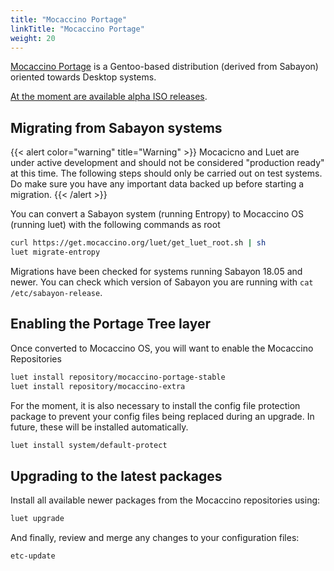 ```yaml
---
title: "Mocaccino Portage"
linkTitle: "Mocaccino Portage"
weight: 20
---
```


[Mocaccino Portage](https://github.com/mocaccinoOS/portage-tree) is a Gentoo-based distribution (derived from Sabayon) oriented towards Desktop systems.

[At the moment are available alpha ISO releases](https://get.mocaccino.org/minio/mocaccino-iso).


## Migrating from Sabayon systems

{{< alert color="warning" title="Warning" >}}
Mocacicno and Luet are under active development and should not be considered "production ready" at this time. The following steps should only be carried out on test systems. Do make sure you have any important data backed up before starting a migration.
{{< /alert >}}

You can convert a Sabayon system (running Entropy) to Mocaccino OS (running luet) with the following commands as root

```bash
curl https://get.mocaccino.org/luet/get_luet_root.sh | sh
luet migrate-entropy
```

Migrations have been checked for systems running Sabayon 18.05 and newer. You can check which version of Sabayon you are running with `cat /etc/sabayon-release`.

## Enabling the Portage Tree layer

Once converted to Mocaccino OS, you will want to enable the Mocaccino Repositories

```bash
luet install repository/mocaccino-portage-stable
luet install repository/mocaccino-extra
```

For the moment, it is also necessary to install the config file protection package to prevent your config files being replaced during an upgrade. In future, these will be installed automatically.

```bash
luet install system/default-protect 
```

## Upgrading to the latest packages

Install all available newer packages from the Mocaccino repositories using:

```bash
luet upgrade
```

And finally, review and merge any changes to your configuration files:

```bash
etc-update
```
